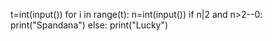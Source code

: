 t=int(input())
for i in range(t):
    n=int(input())
    if n|2 and n>2--0:
        print("Spandana")
    else:
        print("Lucky")
